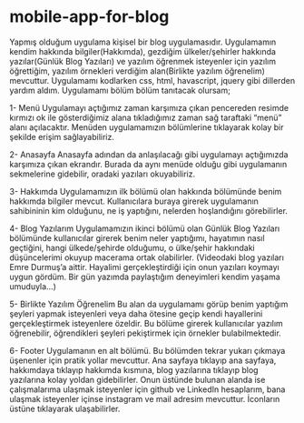 # mobile-app-for-blog

Yapmış olduğum uygulama kişisel bir blog uygulamasıdır. Uygulamamın kendim hakkında 
bilgiler(Hakkımda), gezdiğim ülkeler/şehirler hakkında yazılar(Günlük Blog Yazıları) ve 
yazılım öğrenmek isteyenler için yazılım öğrettiğim, yazılım örnekleri verdiğim alan(Birlikte 
yazılım öğrenelim) mevcuttur. Uygulamamı kodlarken css, html, havascript, jquery gibi 
dillerden yardım aldım.
Uygulamamı bölüm bölüm tanıtacak olursam;

1- Menü
Uygulamayı açtığımız zaman karşımıza çıkan pencereden resimde kırmızı ok ile 
gösterdiğimiz alana tıkladığımız zaman sağ taraftaki “menü” alanı açılacaktır. Menüden 
uygulamamızın bölümlerine tıklayarak kolay bir şekilde erişim sağlayabiliriz.

2- Anasayfa
Anasayfa adından da anlaşılacağı gibi uygulamayı açtığımızda karşımıza çıkan ekrandır. 
Burada da aynı menüde olduğu gibi uygulamanın sekmelerine gidebilir, oradaki yazıları 
okuyabiliriz.

3- Hakkımda
Uygulamamızın ilk bölümü olan hakkında bölümünde benim hakkımda bilgiler mevcut. 
Kullanıcılara buraya girerek uygulamanın sahibininin kim olduğunu, ne iş yaptığını, nelerden 
hoşlandığını görebilirler.

4- Blog Yazılarım
Uygulamamızın ikinci bölümü olan Günlük Blog Yazıları bölümünde kullanıcılar girerek 
benim neler yaptığımı, hayatımın nasıl geçtiğini, hangi ülkede/şehirde olduğumu, o ülke/şehir 
hakkındaki düşüncelerimi okuyup macerama ortak olabilirler. (Videodaki blog yazıları Emre 
Durmuş’a aittir. Hayalimi gerçekleştirdiği için onun yazıları koymayı uygun gördüm. Bir gün 
yazımda paylaştığım deneyimleri kendim yaşama umuduyla…)

5- Birlikte Yazılım Öğrenelim
Bu alan da uygulamamı görüp benim yaptığım şeyleri yapmak isteyenleri veya daha ötesine 
geçip kendi hayallerini gerçekleştirmek isteyenlere özeldir. Bu bölüme girerek kullanıcılar 
yazılım öğrenebilir, öğrendikleri şeyleri pekiştirmek için örnekler bulabilmektedir. 

6- Footer
Uygulamanın en alt bölümü. Bu bölümden tekrar yukarı çıkmaya üşenenler için pratik yollar 
mevcuttur. Ana sayfaya tıklayıp ana sayfaya, hakkımdaya tıklayıp hakkımda kısmına, blog 
yazılarına tıklayıp blog yazılarına kolay yoldan gidebilirler. Onun üstünde bulunan alanda ise 
çalışmalarıma ulaşmak isteyenler için github ve LinkedIn hesaplarım, bana ulaşmak isteyenler 
içinse instagram ve mail adresim mevcuttur. İconların üstüne tıklayarak ulaşabilirler.


